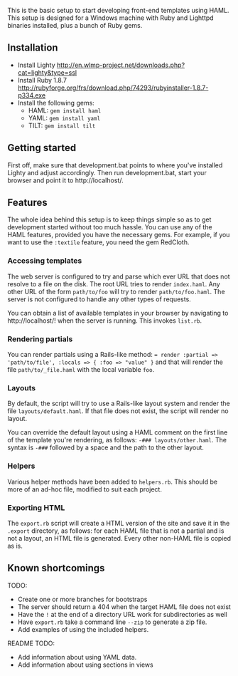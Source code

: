 This is the basic setup to start developing front-end templates using HAML. 
This setup is designed for a Windows machine with Ruby and Lighttpd binaries 
installed, plus a bunch of Ruby gems.

Installation
------------

* Install Lighty http://en.wlmp-project.net/downloads.php?cat=lighty&type=ssl
* Install Ruby 1.8.7 http://rubyforge.org/frs/download.php/74293/rubyinstaller-1.8.7-p334.exe
* Install the following gems:
  - HAML: `gem install haml`
  - YAML: `gem install yaml`
  - TILT: `gem install tilt`


Getting started
---------------

First off, make sure that development.bat points to where you've installed 
Lighty and adjust accordingly. Then run development.bat, start your browser and 
point it to http://localhost/.


Features
--------

The whole idea behind this setup is to keep things simple so as to get 
development started without too much hassle. You can use any of the HAML 
features, provided you have the necessary gems. For example, if you want to use 
the `:textile` feature, you need the gem RedCloth.

### Accessing templates

The web server is configured to try and parse which ever URL that does not 
resolve to a file on the disk. The root URL tries to render `index.haml`. Any 
other URL of the form `path/to/foo` will try to render `path/to/foo.haml`. The 
server is not configured to handle any other types of requests.

You can obtain a list of available templates in your browser by navigating to
http://localhost/! when the server is running. This invokes `list.rb`.

### Rendering partials

You can render partials using a Rails-like method: 
`= render :partial => 'path/to/file', :locals => { :foo => "value" }`
and that will render the file `path/to/_file.haml` with the local variable `foo`.

### Layouts

By default, the script will try to use a Rails-like layout system and render
the file `layouts/default.haml`. If that file does not exist, the script will 
render no layout.

You can override the default layout using a HAML comment on the first line of
the template you're rendering, as follows: `-### layouts/other.haml`. The syntax
is `-###` followed by a space and the path to the other layout.

### Helpers

Various helper methods have been added to `helpers.rb`. This should be more of 
an ad-hoc file, modified to suit each project.

### Exporting HTML

The `export.rb` script will create a HTML version of the site and save it in the
`.export` directory, as follows: for each HAML file that is not a partial and is
not a layout, an HTML file is generated. Every other non-HAML file is copied as 
is.


Known shortcomings
------------------

TODO:

* Create one or more branches for bootstraps
* The server should return a 404 when the target HAML file does not exist
* Have the `!` at the end of a directory URL work for subdirectories as well 
* Have `export.rb` take a command line `--zip` to generate a zip file.
* Add examples of using the included helpers.

README TODO:

* Add information about using YAML data.
* Add information about using sections in views
